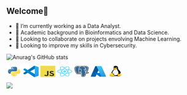## Welcome👋

- 🔭 I’m currently working as a Data Analyst.
- 🌱 Academic background in Bioinformatics and Data Science.
- 👯 Looking to collaborate on projects envolving Machine Learning.
- 🤔 Looking to improve my skills in Cybersecurity.

![Anurag's GitHub stats](https://github-readme-stats.vercel.app/api?username=beatriz-lafuente&theme=dracula&show_icons=true)

<div style="display: inline_block">
 <img align="center" alt="Python" height="30" width="40" src="https://raw.githubusercontent.com/devicons/devicon/master/icons/python/python-original.svg">
 <img align="center" alt="Vscode" height="30" width="40" src="https://github.com/devicons/devicon/blob/master/icons/vscode/vscode-original.svg">
 <img align="center" alt="JavaScript" height="30" width="40" src="https://github.com/devicons/devicon/blob/master/icons/javascript/javascript-original.svg"">
 <img align="center" alt="React" height="30" width="40" src="https://github.com/devicons/devicon/blob/master/icons/react/react-original.svg">
 <img align="center" alt="PostgreSQL" height="30" width="40" src="https://github.com/devicons/devicon/blob/master/icons/postgresql/postgresql-original.svg">
 <img align="center" alt="Azure" height="30" width="40" src="https://github.com/devicons/devicon/blob/master/icons/azure/azure-original.svg">
 <img align="center" alt="Linux" height="30" width="40" src="https://github.com/devicons/devicon/blob/master/icons/linux/linux-original.svg">
</div>

<p> </p>
 
<div>
    <a href="https://www.linkedin.com/in/beatriz-lafuente-santos/" target="_blank"><img src="https://img.shields.io/badge/-LinkedIn-%230077B5?style=for-the-badge&logo=linkedin&logoColor=white" target="_blank"></a>     
</div>
